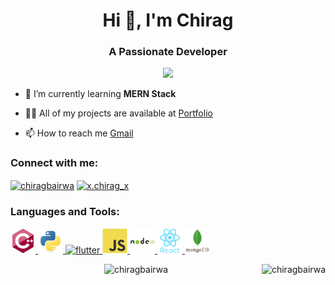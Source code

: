 <h1 align="center">Hi 👋, I'm Chirag</h1>
<h3 align="center">A Passionate Developer</h3>
<p align="center"><img src="https://komarev.com/ghpvc/?username=chiragbairwa" /> </p>

- 🌱 I’m currently learning **MERN Stack**

- 👨‍💻 All of my projects are available at [Portfolio](https://chiragbairwa.codes)

- 📫 How to reach me [Gmail](mailto:chirag.dev18@gmail.com)

<h3 align="left">Connect with me:</h3>
<p align="left">
<a href="https://linkedin.com/in/chirag-bairwa" target="blank"><img align="center" src="https://icons.getbootstrap.com/assets/icons/linkedin.svg" alt="chiragbairwa" height="30" width="40" /></a>
<a href="https://instagram.com/x.chirag_x" target="blank"><img align="center" src="https://icons.getbootstrap.com/assets/icons/instagram.svg" alt="x.chirag_x" height="30" width="40" /></a>
  
<h3 align="left">Languages and Tools:</h3>
<p align="left">
  <a href="https://www.w3schools.com/cpp/" target="_blank"> <img src="https://raw.githubusercontent.com/devicons/devicon/master/icons/cplusplus/cplusplus-original.svg" alt="cplusplus" width="40" height="40"/> </a>
  <a href="https://www.python.org" target="_blank"> <img src="https://raw.githubusercontent.com/devicons/devicon/master/icons/python/python-original.svg" alt="python" width="40" height="40"/> </a>
  <a href="https://flutter.dev" target="_blank"> <img src="https://www.vectorlogo.zone/logos/flutterio/flutterio-icon.svg" alt="flutter" width="40" height="40"/> </a>
      <a href="https://developer.mozilla.org/en-US/docs/Web/JavaScript" target="_blank"> <img src="https://raw.githubusercontent.com/devicons/devicon/master/icons/javascript/javascript-original.svg" alt="javascript" width="40" height="40"/> </a>
  <a href="https://nodejs.org" target="_blank"> <img src="https://raw.githubusercontent.com/devicons/devicon/master/icons/nodejs/nodejs-original-wordmark.svg" alt="nodejs" width="40" height="40"/> </a>
  <a href="https://reactjs.org/" target="_blank"> <img src="https://raw.githubusercontent.com/devicons/devicon/master/icons/react/react-original-wordmark.svg" alt="react" width="40" height="40"/> </a>
  <a href="https://www.mongodb.com/" target="_blank"> <img src="https://raw.githubusercontent.com/devicons/devicon/master/icons/mongodb/mongodb-original-wordmark.svg" alt="mongodb" width="40" height="40"/> </a>
</p>

<p align="center"><img  src="https://github-readme-stats.vercel.app/api/top-langs/?username=chiragbairwa&layout=compact" alt="chiragbairwa" height="150" /><img align="right" src="https://github-readme-streak-stats.herokuapp.com/?user=chiragbairwa&" height="150" alt="chiragbairwa" /></p>
